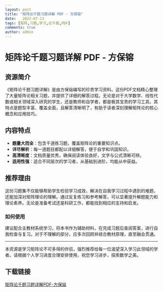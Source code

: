 ```yaml
---
layout: post
title: "矩阵论千题习题详解 PDF - 方保镕"
date:   2022-07-13
tags: [矩阵,习题,学习,论千题,PDF]
comments: true
author: admin
---
```

# 矩阵论千题习题详解 PDF - 方保镕

## 资源简介

《矩阵论千题习题详解》是由方保镕编写的珍贵学习资料。这份PDF文档精心整理了大量矩阵论相关习题，并提供了详细的解答过程。无论是对于大学数学、线性代数或相关领域深入研究的学生，还是教师和自学者，都是极其宝贵的学习工具。其特点是题型丰富、覆盖全面，且解答清晰明了，有助于读者深刻理解矩阵论的核心概念和应用技巧。

## 内容特点

- **题量大而全**：包含千道练习题，覆盖矩阵论的重要知识点。
- **详尽解析**：每一道题目都配以详细解答，便于自学和巩固知识。
- **高清晰度**：文档质量优秀，确保阅读体验良好，文字与公式清晰可辨。
- **适用性强**：适合不同层次的学习者，从基础到进阶，均能从中获益。

## 推荐理由

这份习题集不仅能够帮助学生检验学习成效，解决在自我学习过程中遇到的难题，还能加深对矩阵理论的理解。通过反复练习和参考解答，可以显著提升解题能力和理论素养。无论是准备考试还是科研工作，都能找到相应的支持和启发。

### 如何使用

建议配合主教材系统学习，将本书作为辅助材料，在完成习题后查阅答案，进行自我检查与复习。对于不理解的部分，应多次回顾并结合教材原理，直至融会贯通。

---

本资源是学习矩阵论不可多得的伴侣，强烈推荐给每一位渴望深入学习此领域的学者。请根据个人学习进度合理安排使用，祝您学习进步，探索数学之美。

## 下载链接

[矩阵论千题习题详解PDF-方保镕](https://pan.quark.cn/s/002684fdd86d)